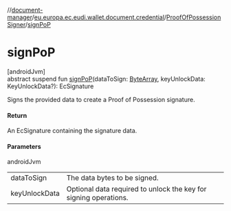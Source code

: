 //[document-manager](../../../index.md)/[eu.europa.ec.eudi.wallet.document.credential](../index.md)/[ProofOfPossessionSigner](index.md)/[signPoP](sign-po-p.md)

# signPoP

[androidJvm]\
abstract suspend fun [signPoP](sign-po-p.md)(dataToSign: [ByteArray](https://kotlinlang.org/api/latest/jvm/stdlib/kotlin-stdlib/kotlin/-byte-array/index.html), keyUnlockData: KeyUnlockData?): EcSignature

Signs the provided data to create a Proof of Possession signature.

#### Return

An EcSignature containing the signature data.

#### Parameters

androidJvm

| | |
|---|---|
| dataToSign | The data bytes to be signed. |
| keyUnlockData | Optional data required to unlock the key for signing operations. |
